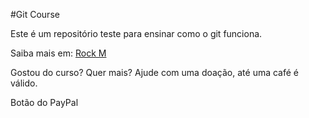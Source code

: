 #Git Course

Este é um repositório teste para ensinar como o git funciona.

Saiba mais em: [Rock M](https://rockm.com.br)

Gostou do curso? Quer mais? Ajude com uma doação, até uma café é válido.

Botão do PayPal
